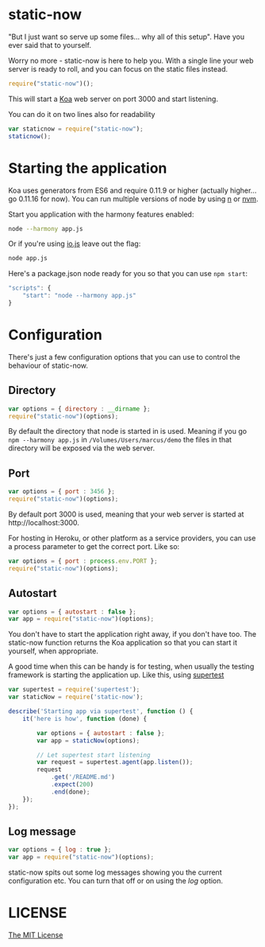 # static-now
"But I just want so serve up some files... why all of this setup". Have you ever said that to yourself.

Worry no more - static-now is here to help you. With a single line your web server is ready to roll, and you can focus on the static files instead.

```javascript
require("static-now")();
```

This will start a [Koa](http://www.koajs.com) web server on port 3000 and start listening.

You can do it on two lines also for readability
```javascript
var staticnow = require("static-now");
staticnow();
```
# Starting the application
Koa uses generators from ES6 and require 0.11.9 or higher (actually higher... go 0.11.16 for now). You can run multiple versions of node by using [n](http://npmjs.org/package/n) or [nvm](http://npmjs.org/package/nvm).

Start you application with the harmony features enabled:

```bash
node --harmony app.js
```

Or if you're using [io.js](http://iojs.org) leave out the flag:

```bash
node app.js
```

Here's a package.json node ready for you so that you can use ```npm start```:

```javascript
"scripts": {
	"start": "node --harmony app.js"
}
```

# Configuration
There's just a few configuration options that you can use to control the behaviour of static-now.

## Directory

```javascript
var options = { directory : __dirname };
require("static-now")(options);
```
By default the directory that node is started in is used. Meaning if you go ```npm --harmony app.js``` in ```/Volumes/Users/marcus/demo``` the files in that directory will be exposed via the web server.

## Port
```javascript
var options = { port : 3456 };
require("static-now")(options);
```
By default port 3000 is used, meaning that your web server is started at http://localhost:3000.

For hosting in Heroku, or other platform as a service providers, you can use a process parameter to get the correct port. Like so:

```javascript
var options = { port : process.env.PORT };
require("static-now")(options);
```

## Autostart
```javascript
var options = { autostart : false };
var app = require("static-now")(options);
```

You don't have to start the application right away, if you don't have too. The static-now function returns the Koa application so that you can start it yourself, when appropriate.

A good time when this can be handy is for testing, when usually the testing framework is starting the application up. Like this, using [supertest](http://npmjs.org/package/supertest)

```javascript
var supertest = require('supertest');
var staticNow = require('static-now');

describe('Starting app via supertest', function () {
	it('here is how', function (done) {

		var options = { autostart : false };
		var app = staticNow(options);

		// Let supertest start listening
		var request = supertest.agent(app.listen());
		request
			.get('/README.md')
			.expect(200)
			.end(done);
	});
});
```
## Log message
```javascript
var options = { log : true };
var app = require("static-now")(options);
```

static-now spits out some log messages showing you the current configuration etc. You can turn that off or on using the *log* option.

# LICENSE
[The MIT License](LICENSE)

